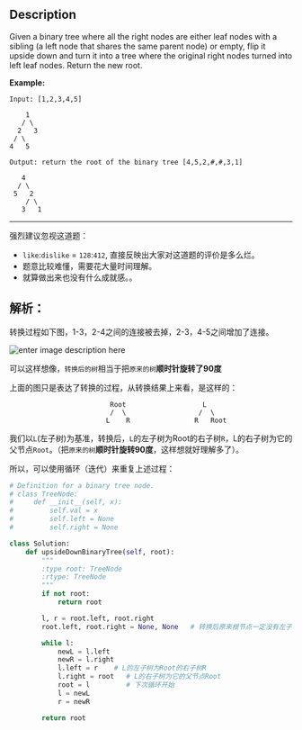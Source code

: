 ## Description

Given a binary tree where all the right nodes are either leaf nodes with a sibling (a left node that shares the same parent node) or empty, flip it upside down and turn it into a tree where the original right nodes turned into left leaf nodes. Return the new root.

**Example:**

```
Input: [1,2,3,4,5]

    1
   / \
  2   3
 / \
4   5

Output: return the root of the binary tree [4,5,2,#,#,3,1]

   4
  / \
 5   2
    / \
   3   1
```



------

强烈建议忽视这道题：

- `like`:`dislike` = `128`:`412`, 直接反映出大家对这道题的评价是多么烂。
- 题意比较难懂，需要花大量时间理解。
- 就算做出来也没有什么成就感。。





## 解析：

转换过程如下图，1-3，2-4之间的连接被去掉，2-3，4-5之间增加了连接。

![enter image description here](https://ws2.sinaimg.cn/large/006tNbRwgy1fwuilh71z6j308w06omxr.jpg)



可以这样想像，`转换后的树`相当于把`原来的树`**顺时针旋转了90度**



上面的图只是表达了转换的过程，从转换结果上来看，是这样的：



```
                         Root                   L
                         /  \                  /  \
                        L    R                R   Root
```

我们以`L`(左子树)为基准，转换后，`L`的左子树为Root的右子树`R`，L的右子树为它的父节点`Root`。（把`原来的树`**顺时针旋转90度**，这样想就好理解多了）。



所以，可以使用循环（迭代）来重复上述过程：

```python
# Definition for a binary tree node.
# class TreeNode:
#     def __init__(self, x):
#         self.val = x
#         self.left = None
#         self.right = None

class Solution:
    def upsideDownBinaryTree(self, root):
        """
        :type root: TreeNode
        :rtype: TreeNode
        """
        if not root:
            return root

        l, r = root.left, root.right
        root.left, root.right = None, None   # 转换后原来根节点一定没有左子树和右子树，为什么呢？我们要把树顺时针旋转90度，而根节点的正右方是没有任何节点的，所以旋转90度后它的正下方也没有任何节点。

        while l:
            newL = l.left
            newR = l.right
            l.left = r    # L的左子树为Root的右子树R
            l.right = root   # L的右子树为它的父节点Root
            root = l         # 下次循环开始
            l = newL
            r = newR

        return root
```

